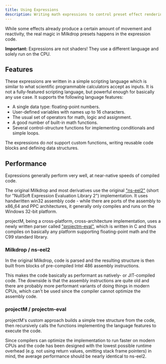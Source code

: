 ```yaml
---
title: Using Expressions
description: Writing math expressions to control preset effect rendering.
---
```


While some effects already produce a certain amount of movement and reactivity, the real magic in Milkdrop presets
happens in the expression code.

**Important:** Expressions are not shaders! They use a different language and solely run on the CPU.

## Features

These expressions are written in a simple scripting language which is similar to what scientific programmable
calculators accept as inputs. It is not a fully-featured scripting language, but powerful enough for basically any use
case. It supports the following language features:

- A single data type: floating-point numbers.
- User-defined variables with names up to 16 characters.
- The usual set of operators for math, logic and assignment.
- A good number of built-in math functions.
- Several control-structure functions for implementing conditionals and simple loops.

The expressions do _not_ support custom functions, writing reusable code blocks and defining data structures.

## Performance

Expressions generally perform very well, at near-native speeds of compiled code.

The original Milkdrop and most derivatives use
the original ["ns-eel2"](https://github.com/projectM-visualizer/milkdrop2/tree/master/src/ns-eel2) (short for "NullSoft
Expression Evaluation Library 2") implementation. It uses handwritten win32 assembly code - while there are ports of the
assembly to x86_64 and PPC architectures, it generally only compiles and runs on the Windows 32-bit platform.

projectM, being a cross-platform, cross-architecture implementation, uses a newly written parser
called ["projectm-eval"](https://github.com/projectM-visualizer/projectm-eval), which is written in C and thus compiles
on basically any platform supporting floating-point math and the C99 standard library.

### Milkdrop / ns-eel2

In the original Milkdrop, code is parsed and the resulting structure is then built from blocks of pre-compiled Intel 486
assembly instructions.

This makes the code basically as performant as natively- or JIT-compiled code. The downside is that the assembly
instructions are quite old and there are probably more performant variants of doing things in modern CPUs, which can't
be used since the compiler cannot optimize the assembly code.

### projectM / projectm-eval

projectM's custom approach builds a simple tree structure from the code, then recursively calls the functions
implementing the language features to execute the code.

Since compilers can optimize the implementation to run faster on modern CPUs and the code has been designed with the
lowest possible runtime overhead (e.g. not using return values, omitting stack frame pointers) in mind, the average
performance should be nearly identical to ns-eel2.
